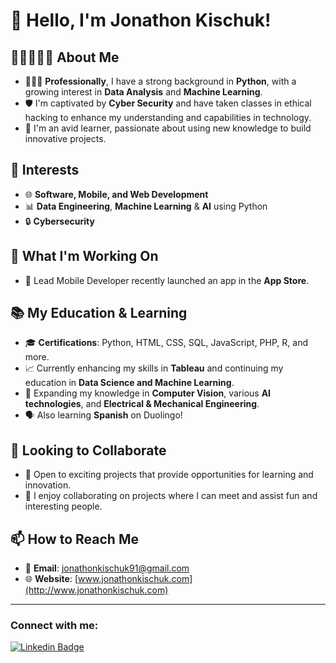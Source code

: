 # 👋 Hello, I'm Jonathon Kischuk!

## 👨🏿‍🤝‍👨🏿 About Me
- 🧑🏽‍💻 **Professionally**, I have a strong background in **Python**, with a growing interest in **Data Analysis** and **Machine Learning**.
- 🛡️ I'm captivated by **Cyber Security** and have taken classes in ethical hacking to enhance my understanding and capabilities in technology.
- 🌟 I'm an avid learner, passionate about using new knowledge to build innovative projects.

## 👀 Interests
- 🌐 **Software, Mobile, and Web Development**
- 📊 **Data Engineering**, **Machine Learning** & **AI** using Python
- 🔒 **Cybersecurity**

## 🧰 What I'm Working On
- 📱 Lead Mobile Developer recently launched an app in the **App Store**.

## 📚 My Education & Learning
- 🎓 **Certifications**: Python, HTML, CSS, SQL, JavaScript, PHP, R, and more.
- 📈 Currently enhancing my skills in **Tableau** and continuing my education in **Data Science and Machine Learning**.
- 🧠 Expanding my knowledge in **Computer Vision**, various **AI technologies**, and **Electrical & Mechanical Engineering**.
- 🗣️ Also learning **Spanish** on Duolingo!

## 💞️ Looking to Collaborate
- 🚀 Open to exciting projects that provide opportunities for learning and innovation.
- 🤝 I enjoy collaborating on projects where I can meet and assist fun and interesting people.

## 📫 How to Reach Me
- 📧 **Email**: [jonathonkischuk91@gmail.com](mailto:jonathonkischuk91@gmail.com)
- 🌐 **Website**: [www.jonathonkischuk.com](http://www.jonathonkischuk.com)

---

### Connect with me:
[![Linkedin Badge](https://img.shields.io/badge/-JonathonKischuk-blue?style=flat-square&logo=Linkedin&logoColor=white&link=https://www.linkedin.com/in/jonathonkischuk/)](https://www.linkedin.com/in/jonathonkischuk/)
